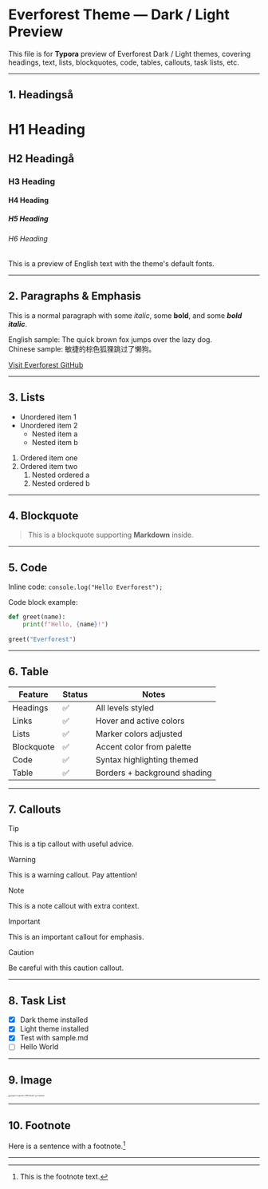 # Everforest Theme — Dark / Light Preview

This file is for **Typora** preview of Everforest Dark / Light themes, covering headings, text, lists, blockquotes, code, tables, callouts, task lists, etc.

---

## 1. Headingså

# H1 Heading

## H2 Headingå

### H3 Heading

#### H4 Heading

##### H5 Heading

###### H6 Heading

This is a preview of English text with the theme's default fonts.

---

## 2. Paragraphs & Emphasis

This is a normal paragraph with some *italic*, some **bold**, and some ***bold italic***.

English sample: The quick brown fox jumps over the lazy dog.  
Chinese sample: 敏捷的棕色狐狸跳过了懒狗。

[Visit Everforest GitHub](https://github.com/sainnhe/everforest)

---

## 3. Lists

- Unordered item 1
- Unordered item 2
  - Nested item a
  - Nested item b

1. Ordered item one
2. Ordered item two
   1. Nested ordered a
   2. Nested ordered b

---

## 4. Blockquote

> This is a blockquote supporting **Markdown** inside.

---

## 5. Code

Inline code: `console.log("Hello Everforest");`

Code block example:

```python
def greet(name):
    print(f"Hello, {name}!")
    
greet("Everforest")
```

---

## 6. Table

| Feature    | Status | Notes                        |
| ---------- | ------ | ---------------------------- |
| Headings   | ✅      | All levels styled            |
| Links      | ✅      | Hover and active colors      |
| Lists      | ✅      | Marker colors adjusted       |
| Blockquote | ✅      | Accent color from palette    |
| Code       | ✅      | Syntax highlighting themed   |
| Table      | ✅      | Borders + background shading |

---

## 7. Callouts

> [!TIP]  
> This is a tip callout with useful advice.

> [!WARNING]  
> This is a warning callout. Pay attention!

> [!NOTE]  
> This is a note callout with extra context.

> [!IMPORTANT]  
> This is an important callout for emphasis.

> [!CAUTION]  
> Be careful with this caution callout.

---

## 8. Task List

- [x] Dark theme installed
- [x] Light theme installed
- [x] Test with sample.md
- [ ] Hello World

---

## 9. Image

<img src="../evgeni-evgeniev-LPKk3wtkC-g-unsplash.jpg" alt="evgeni-evgeniev-LPKk3wtkC-g-unsplash" style="zoom: 25%;" />

---

## 10. Footnote

Here is a sentence with a footnote.[^1]

[^1]: This is the footnote text.

---
